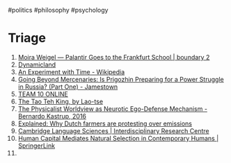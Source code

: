 #politics #philosophy #psychology 
# Triage
1. [Moira Weigel — Palantir Goes to the Frankfurt School | boundary 2](https://www.boundary2.org/2020/07/moira-weigel-palantir-goes-to-the-frankfurt-school/)
2. [Dynamicland](https://dynamicland.org/)
3. [An Experiment with Time - Wikipedia](https://en.m.wikipedia.org/wiki/An_Experiment_with_Time)
4. [Going Beyond Mercenaries: Is Prigozhin Preparing for a Power Struggle in Russia? (Part One) - Jamestown](https://jamestown.org/program/going-beyond-mercenaries-is-prigozhin-preparing-for-a-power-struggle-in-russia-part-one/)
5. [TEAM 10 ONLINE](http://www.team10online.org/)
6. [The Tao Teh King, by Lao-tse](https://www.gutenberg.org/cache/epub/216/pg216-images.html)
7. [The Physicalist Worldview as Neurotic Ego-Defense Mechanism - Bernardo Kastrup, 2016](https://journals.sagepub.com/doi/full/10.1177/2158244016674515)
8. [Explained: Why Dutch farmers are protesting over emissions](https://indianexpress.com/article/explained/netherlands-emissions-plan-farmers-protest-explained-7999870/)
9. [Cambridge Language Sciences | Interdisciplinary Research Centre](https://www.languagesciences.cam.ac.uk/)
10. [Human Capital Mediates Natural Selection in Contemporary Humans | SpringerLink](https://link.springer.com/article/10.1007/s10519-022-10107-w)
11. 